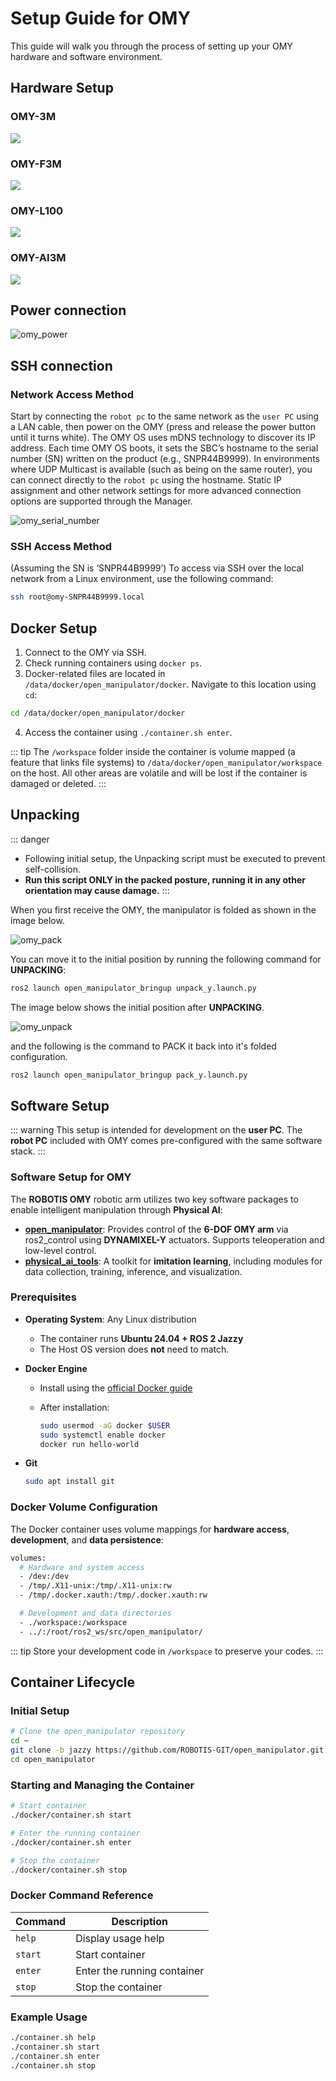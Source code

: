 # Setup Guide for OMY

This guide will walk you through the process of setting up your OMY hardware and software environment.

## Hardware Setup
### OMY-3M
![](/quick_start_guide/omy/hardware_setup_OMY-3M.jpg)
### OMY-F3M
![](/quick_start_guide/omy/hardware_setup_OMY-F3M.jpg)
### OMY-L100
![](/quick_start_guide/omy/hardware_setup_OMY-L100.jpg)
### OMY-AI3M
![](/quick_start_guide/omy/hardware_setup_OMY-AI3M.jpg)


## Power connection
![omy_power](/quick_start_guide/omy/omy_power.png)

## SSH connection

### Network Access Method
Start by connecting the `robot pc` to the same network as the `user PC` using a LAN cable, then power on the OMY (press and release the power button until it turns white). The OMY OS uses mDNS technology to discover its IP address.
Each time OMY OS boots, it sets the SBC’s hostname to the serial number (SN) written on the product (e.g., SNPR44B9999).
In environments where UDP Multicast is available (such as being on the same router), you can connect directly to the `robot pc` using the hostname. Static IP assignment and other network settings for more advanced connection options are supported through the Manager.

![omy_serial_number](/quick_start_guide/omy/omy_serial_number.png)

### SSH Access Method
(Assuming the SN is ‘SNPR44B9999’)
To access via SSH over the local network from a Linux environment, use the following command:
```bash
ssh root@omy-SNPR44B9999.local
```

## Docker Setup
1. Connect to the OMY via SSH.
2. Check running containers using `docker ps`.
3. Docker-related files are located in `/data/docker/open_manipulator/docker`. Navigate to this location using `cd`:
```bash
cd /data/docker/open_manipulator/docker
```
4. Access the container using `./container.sh enter`.

::: tip
The `/workspace` folder inside the container is volume mapped (a feature that links file systems) to `/data/docker/open_manipulator/workspace` on the host. All other areas are volatile and will be lost if the container is damaged or deleted.
:::


## Unpacking

::: danger
- Following initial setup, the Unpacking script must be executed to prevent self-collision.
- **Run this script ONLY in the packed posture, running it in any other orientation may cause damage.**
:::

When you first receive the OMY, the manipulator is folded as shown in the image below.

![omy_pack](/quick_start_guide/omy/omy_pack.png)

You can move it to the initial position by running the following command for **UNPACKING**:

```bash
ros2 launch open_manipulator_bringup unpack_y.launch.py
```

The image below shows the initial position after **UNPACKING**.

![omy_unpack](/quick_start_guide/omy/omy_unpack.png)


and the following is the command to PACK it back into it's folded configuration.
```bash
ros2 launch open_manipulator_bringup pack_y.launch.py
```

## Software Setup
::: warning
This setup is intended for development on the **user PC**. The **robot PC** included with OMY comes pre-configured with the same software stack.
:::

### Software Setup for OMY

The **ROBOTIS OMY** robotic arm utilizes two key software packages to enable intelligent manipulation through **Physical AI**:

- **[open_manipulator](https://github.com/ROBOTIS-GIT/open_manipulator)**: Provides control of the **6-DOF OMY arm** via ros2_control using **DYNAMIXEL-Y** actuators. Supports teleoperation and low-level control.
- **[physical_ai_tools](https://github.com/ROBOTIS-GIT/physical_ai_tools)**: A toolkit for **imitation learning**, including modules for data collection, training, inference, and visualization.

### Prerequisites

* **Operating System**: Any Linux distribution

  * The container runs **Ubuntu 24.04 + ROS 2 Jazzy**
  * The Host OS version does **not** need to match.

* **Docker Engine**

  * Install using the [official Docker guide](https://docs.docker.com/engine/install/)
  * After installation:

    ```bash
    sudo usermod -aG docker $USER
    sudo systemctl enable docker
    docker run hello-world
    ```

* **Git**

  ```bash
  sudo apt install git
  ```

### Docker Volume Configuration

The Docker container uses volume mappings for **hardware access**, **development**, and **data persistence**:

```bash
volumes:
  # Hardware and system access
  - /dev:/dev
  - /tmp/.X11-unix:/tmp/.X11-unix:rw
  - /tmp/.docker.xauth:/tmp/.docker.xauth:rw

  # Development and data directories
  - ./workspace:/workspace
  - ../:/root/ros2_ws/src/open_manipulator/
```

::: tip
Store your development code in `/workspace` to preserve your codes.
:::

## Container Lifecycle

### Initial Setup

```bash
# Clone the open_manipulator repository
cd ~
git clone -b jazzy https://github.com/ROBOTIS-GIT/open_manipulator.git
cd open_manipulator
```

### Starting and Managing the Container

```bash
# Start container
./docker/container.sh start

# Enter the running container
./docker/container.sh enter

# Stop the container
./docker/container.sh stop
```

### Docker Command Reference

| Command            | Description                    |
| ------------------ | ------------------------------ |
| `help`             | Display usage help             |
| `start`    | Start container     |
| `enter`            | Enter the running container    |
| `stop`             | Stop the container             |

### Example Usage

```bash
./container.sh help
./container.sh start
./container.sh enter
./container.sh stop
```
